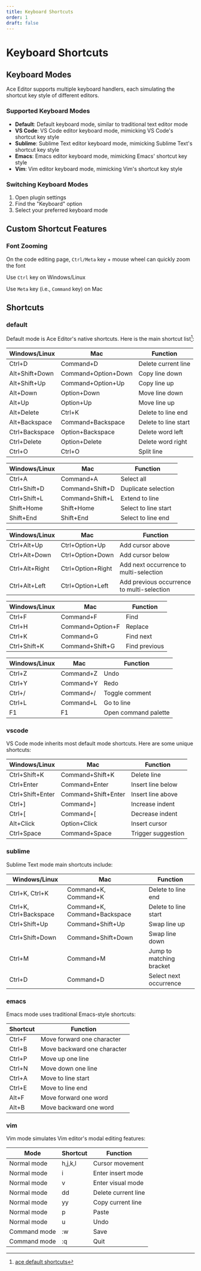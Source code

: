 ```yaml
---
title: Keyboard Shortcuts
order: 1
draft: false
---
```


# Keyboard Shortcuts

## Keyboard Modes

Ace Editor supports multiple keyboard handlers, each simulating the shortcut key style of different editors.

### Supported Keyboard Modes

- **Default**: Default keyboard mode, similar to traditional text editor mode
- **VS Code**: VS Code editor keyboard mode, mimicking VS Code's shortcut key style
- **Sublime**: Sublime Text editor keyboard mode, mimicking Sublime Text's shortcut key style
- **Emacs**: Emacs editor keyboard mode, mimicking Emacs' shortcut key style
- **Vim**: Vim editor keyboard mode, mimicking Vim's shortcut key style

### Switching Keyboard Modes

1. Open plugin settings
2. Find the "Keyboard" option
3. Select your preferred keyboard mode

## Custom Shortcut Features

### Font Zooming
On the code editing page, `Ctrl/Meta` key + mouse wheel can quickly zoom the font

Use `Ctrl` key on Windows/Linux

Use `Meta` key (i.e., `Command` key) on Mac

## Shortcuts

### default
Default mode is Ace Editor's native shortcuts. Here is the main shortcut list[^1]:

| Windows/Linux | Mac | Function |
|--------------|-----|----------|
| Ctrl+D | Command+D | Delete current line |
| Alt+Shift+Down | Command+Option+Down | Copy line down |
| Alt+Shift+Up | Command+Option+Up | Copy line up |
| Alt+Down | Option+Down | Move line down |
| Alt+Up | Option+Up | Move line up |
| Alt+Delete | Ctrl+K | Delete to line end |
| Alt+Backspace | Command+Backspace | Delete to line start |
| Ctrl+Backspace | Option+Backspace | Delete word left |
| Ctrl+Delete | Option+Delete | Delete word right |
| Ctrl+O | Ctrl+O | Split line |

| Windows/Linux | Mac | Function |
|--------------|-----|----------|
| Ctrl+A | Command+A | Select all |
| Ctrl+Shift+D | Command+Shift+D | Duplicate selection |
| Ctrl+Shift+L | Command+Shift+L | Extend to line |
| Shift+Home | Shift+Home | Select to line start |
| Shift+End | Shift+End | Select to line end |

| Windows/Linux | Mac | Function |
|--------------|-----|----------|
| Ctrl+Alt+Up | Ctrl+Option+Up | Add cursor above |
| Ctrl+Alt+Down | Ctrl+Option+Down | Add cursor below |
| Ctrl+Alt+Right | Ctrl+Option+Right | Add next occurrence to multi-selection |
| Ctrl+Alt+Left | Ctrl+Option+Left | Add previous occurrence to multi-selection |

| Windows/Linux | Mac | Function |
|--------------|-----|----------|
| Ctrl+F | Command+F | Find |
| Ctrl+H | Command+Option+F | Replace |
| Ctrl+K | Command+G | Find next |
| Ctrl+Shift+K | Command+Shift+G | Find previous |

| Windows/Linux | Mac | Function |
|--------------|-----|----------|
| Ctrl+Z | Command+Z | Undo |
| Ctrl+Y | Command+Y | Redo |
| Ctrl+/ | Command+/ | Toggle comment |
| Ctrl+L | Command+L | Go to line |
| F1 | F1 | Open command palette |

### vscode
VS Code mode inherits most default mode shortcuts. Here are some unique shortcuts:

| Windows/Linux | Mac | Function |
|--------------|-----|----------|
| Ctrl+Shift+K | Command+Shift+K | Delete line |
| Ctrl+Enter | Command+Enter | Insert line below |
| Ctrl+Shift+Enter | Command+Shift+Enter | Insert line above |
| Ctrl+] | Command+] | Increase indent |
| Ctrl+[ | Command+[ | Decrease indent |
| Alt+Click | Option+Click | Insert cursor |
| Ctrl+Space | Command+Space | Trigger suggestion |

### sublime
Sublime Text mode main shortcuts include:

| Windows/Linux | Mac | Function |
|--------------|-----|----------|
| Ctrl+K, Ctrl+K | Command+K, Command+K | Delete to line end |
| Ctrl+K, Ctrl+Backspace | Command+K, Command+Backspace | Delete to line start |
| Ctrl+Shift+Up | Command+Shift+Up | Swap line up |
| Ctrl+Shift+Down | Command+Shift+Down | Swap line down |
| Ctrl+M | Command+M | Jump to matching bracket |
| Ctrl+D | Command+D | Select next occurrence |

### emacs
Emacs mode uses traditional Emacs-style shortcuts:

| Shortcut | Function |
|----------|----------|
| Ctrl+F | Move forward one character |
| Ctrl+B | Move backward one character |
| Ctrl+P | Move up one line |
| Ctrl+N | Move down one line |
| Ctrl+A | Move to line start |
| Ctrl+E | Move to line end |
| Alt+F | Move forward one word |
| Alt+B | Move backward one word |

### vim
Vim mode simulates Vim editor's modal editing features:

| Mode | Shortcut | Function |
|------|----------|----------|
| Normal mode | h,j,k,l | Cursor movement |
| Normal mode | i | Enter insert mode |
| Normal mode | v | Enter visual mode |
| Normal mode | dd | Delete current line |
| Normal mode | yy | Copy current line |
| Normal mode | p | Paste |
| Normal mode | u | Undo |
| Command mode | :w | Save |
| Command mode | :q | Quit |

[^1]: [ace default shortcuts](https://github.com/ajaxorg/ace/wiki/default-keyboard-shortcuts)